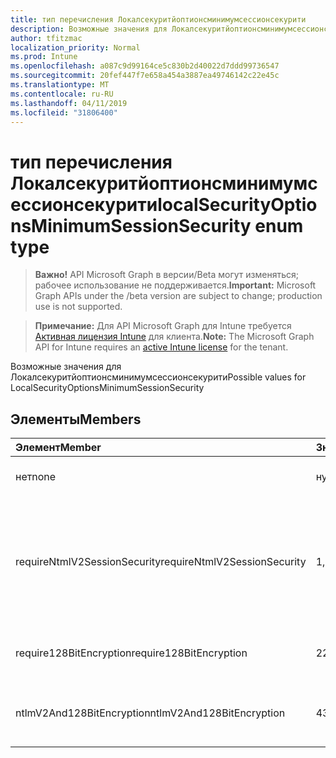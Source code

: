 ```yaml
---
title: тип перечисления Локалсекуритйоптионсминимумсессионсекурити
description: Возможные значения для Локалсекуритйоптионсминимумсессионсекурити
author: tfitzmac
localization_priority: Normal
ms.prod: Intune
ms.openlocfilehash: a087c9d99164ce5c830b2d40022d7ddd99736547
ms.sourcegitcommit: 20fef447f7e658a454a3887ea49746142c22e45c
ms.translationtype: MT
ms.contentlocale: ru-RU
ms.lasthandoff: 04/11/2019
ms.locfileid: "31806400"
---
```

# <a name="localsecurityoptionsminimumsessionsecurity-enum-type"></a><span data-ttu-id="e21d2-103">тип перечисления Локалсекуритйоптионсминимумсессионсекурити</span><span class="sxs-lookup"><span data-stu-id="e21d2-103">localSecurityOptionsMinimumSessionSecurity enum type</span></span>

> <span data-ttu-id="e21d2-104">**Важно!** API Microsoft Graph в версии/Beta могут изменяться; рабочее использование не поддерживается.</span><span class="sxs-lookup"><span data-stu-id="e21d2-104">**Important:** Microsoft Graph APIs under the /beta version are subject to change; production use is not supported.</span></span>

> <span data-ttu-id="e21d2-105">**Примечание:** Для API Microsoft Graph для Intune требуется [Активная лицензия Intune](https://go.microsoft.com/fwlink/?linkid=839381) для клиента.</span><span class="sxs-lookup"><span data-stu-id="e21d2-105">**Note:** The Microsoft Graph API for Intune requires an [active Intune license](https://go.microsoft.com/fwlink/?linkid=839381) for the tenant.</span></span>

<span data-ttu-id="e21d2-106">Возможные значения для Локалсекуритйоптионсминимумсессионсекурити</span><span class="sxs-lookup"><span data-stu-id="e21d2-106">Possible values for LocalSecurityOptionsMinimumSessionSecurity</span></span>

## <a name="members"></a><span data-ttu-id="e21d2-107">Элементы</span><span class="sxs-lookup"><span data-stu-id="e21d2-107">Members</span></span>
|<span data-ttu-id="e21d2-108">Элемент</span><span class="sxs-lookup"><span data-stu-id="e21d2-108">Member</span></span>|<span data-ttu-id="e21d2-109">Значение</span><span class="sxs-lookup"><span data-stu-id="e21d2-109">Value</span></span>|<span data-ttu-id="e21d2-110">Описание</span><span class="sxs-lookup"><span data-stu-id="e21d2-110">Description</span></span>|
|:---|:---|:---|
|<span data-ttu-id="e21d2-111">нет</span><span class="sxs-lookup"><span data-stu-id="e21d2-111">none</span></span>|<span data-ttu-id="e21d2-112">нуль</span><span class="sxs-lookup"><span data-stu-id="e21d2-112">0</span></span>|<span data-ttu-id="e21d2-113">Отправка ответов LM _Амп_ NTLM</span><span class="sxs-lookup"><span data-stu-id="e21d2-113">Send LM & NTLM responses</span></span>|
|<span data-ttu-id="e21d2-114">requireNtmlV2SessionSecurity</span><span class="sxs-lookup"><span data-stu-id="e21d2-114">requireNtmlV2SessionSecurity</span></span>|<span data-ttu-id="e21d2-115">1,1</span><span class="sxs-lookup"><span data-stu-id="e21d2-115">1</span></span>|<span data-ttu-id="e21d2-116">Отправлять LM _Амп_ NTLM — использовать сеансовую безопасность NTLMv2 при согласовании</span><span class="sxs-lookup"><span data-stu-id="e21d2-116">Send LM & NTLM-use NTLMv2 session security if negotiated</span></span>|
|<span data-ttu-id="e21d2-117">require128BitEncryption</span><span class="sxs-lookup"><span data-stu-id="e21d2-117">require128BitEncryption</span></span>|<span data-ttu-id="e21d2-118">2</span><span class="sxs-lookup"><span data-stu-id="e21d2-118">2</span></span>|<span data-ttu-id="e21d2-119">Отправлять только LM _Амп_ NTLM ответы</span><span class="sxs-lookup"><span data-stu-id="e21d2-119">Send LM & NTLM responses only</span></span>|
|<span data-ttu-id="e21d2-120">ntlmV2And128BitEncryption</span><span class="sxs-lookup"><span data-stu-id="e21d2-120">ntlmV2And128BitEncryption</span></span>|<span data-ttu-id="e21d2-121">4</span><span class="sxs-lookup"><span data-stu-id="e21d2-121">3</span></span>|<span data-ttu-id="e21d2-122">Отправлять только LM _Амп_ NTLMv2 ответы</span><span class="sxs-lookup"><span data-stu-id="e21d2-122">Send LM & NTLMv2 responses only</span></span>|





